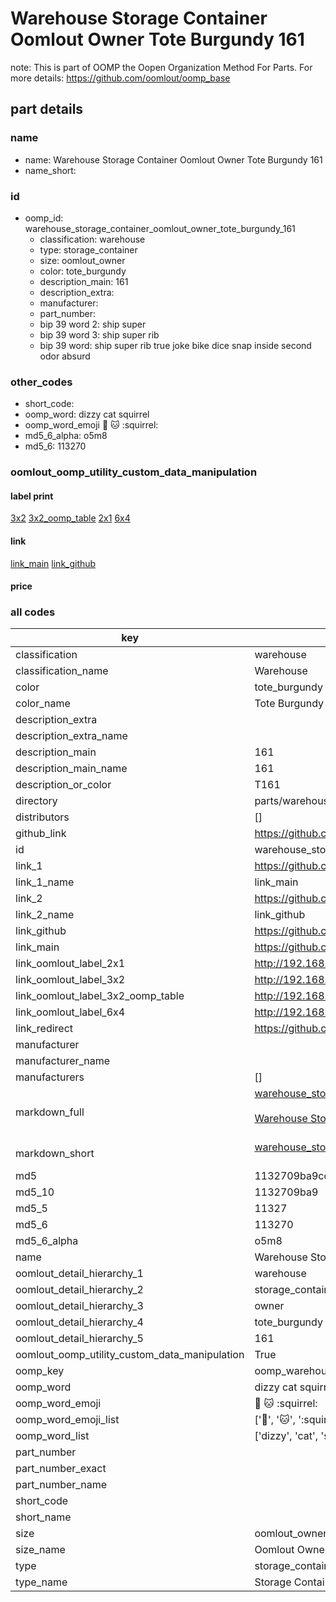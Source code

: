 # Warehouse Storage Container Oomlout Owner Tote Burgundy 161  

note: This is part of OOMP the Oopen Organization Method For Parts. For more details: https://github.com/oomlout/oomp_base

##  part details
  







### name
* name: Warehouse Storage Container Oomlout Owner Tote Burgundy 161
* name_short: 
### id
* oomp_id: warehouse_storage_container_oomlout_owner_tote_burgundy_161
  * classification: warehouse
  * type: storage_container
  * size: oomlout_owner
  * color: tote_burgundy
  * description_main: 161
  * description_extra: 
  * manufacturer: 
  * part_number: 
  * bip 39 word 2: ship super
  * bip 39 word 3: ship super rib
  * bip 39 word: ship super rib true joke bike dice snap inside second odor absurd

### other_codes
* short_code: 
* oomp_word: dizzy cat squirrel
* oomp_word_emoji :dizzy: :cat: :squirrel:
* md5_6_alpha: o5m8
* md5_6: 113270






### oomlout_oomp_utility_custom_data_manipulation
#### label print
[3x2](http://192.168.1.245:1112/?label=oomp%20o5m8)
[3x2_oomp_table](http://192.168.1.108:1112/?label=oomp%20o5m8)
[2x1](http://192.168.1.242:1112/?label=oomp%20o5m8)
[6x4](http://192.168.1.55:1112/?label=oomp%20o5m8)    

#### link

[link_main](https://github.com/oomlout/oomlout_oomp_version_1_messy/tree/main/parts/warehouse_storage_container_oomlout_owner_tote_burgundy_161) [link_github](https://github.com/oomlout/oomlout_oomp_version_1_messy/tree/main/parts/warehouse_storage_container_oomlout_owner_tote_burgundy_161)                             

#### price







### all codes 
| key | value |  
| --- | --- |  
| classification | warehouse |  
| classification_name | Warehouse |  
| color | tote_burgundy |  
| color_name | Tote Burgundy |  
| description_extra |  |  
| description_extra_name |  |  
| description_main | 161 |  
| description_main_name | 161 |  
| description_or_color | T161 |  
| directory | parts/warehouse_storage_container_oomlout_owner_tote_burgundy_161 |  
| distributors | [] |  
| github_link | https://github.com/oomlout/oomlout_oomp_part_src/tree/main/parts/warehouse_storage_container_oomlout_owner_tote_burgundy_161 |  
| id | warehouse_storage_container_oomlout_owner_tote_burgundy_161 |  
| link_1 | https://github.com/oomlout/oomlout_oomp_version_1_messy/tree/main/parts/warehouse_storage_container_oomlout_owner_tote_burgundy_161 |  
| link_1_name | link_main |  
| link_2 | https://github.com/oomlout/oomlout_oomp_version_1_messy/tree/main/parts/warehouse_storage_container_oomlout_owner_tote_burgundy_161 |  
| link_2_name | link_github |  
| link_github | https://github.com/oomlout/oomlout_oomp_version_1_messy/tree/main/parts/warehouse_storage_container_oomlout_owner_tote_burgundy_161 |  
| link_main | https://github.com/oomlout/oomlout_oomp_version_1_messy/tree/main/parts/warehouse_storage_container_oomlout_owner_tote_burgundy_161 |  
| link_oomlout_label_2x1 | http://192.168.1.242:1112/?label=oomp%20o5m8 |  
| link_oomlout_label_3x2 | http://192.168.1.245:1112/?label=oomp%20o5m8 |  
| link_oomlout_label_3x2_oomp_table | http://192.168.1.108:1112/?label=oomp%20o5m8 |  
| link_oomlout_label_6x4 | http://192.168.1.55:1112/?label=oomp%20o5m8 |  
| link_redirect | https://github.com/oomlout/oomlout_oomp_version_1_messy/tree/main/parts/warehouse_storage_container_oomlout_owner_tote_burgundy_161 |  
| manufacturer |  |  
| manufacturer_name |  |  
| manufacturers | [] |  
| markdown_full | [warehouse_storage_container_oomlout_owner_tote_burgundy_161](none)<br>[](none)<br>[Warehouse Storage Container Oomlout Owner Tote Burgundy 161](none)<br><br> |  
| markdown_short | [warehouse_storage_container_oomlout_owner_tote_burgundy_161](none)<br><br> |  
| md5 | 1132709ba9cd47ac58bc2e9571f66e30 |  
| md5_10 | 1132709ba9 |  
| md5_5 | 11327 |  
| md5_6 | 113270 |  
| md5_6_alpha | o5m8 |  
| name | Warehouse Storage Container Oomlout Owner Tote Burgundy 161 |  
| oomlout_detail_hierarchy_1 | warehouse |  
| oomlout_detail_hierarchy_2 | storage_container |  
| oomlout_detail_hierarchy_3 | owner |  
| oomlout_detail_hierarchy_4 | tote_burgundy |  
| oomlout_detail_hierarchy_5 | 161 |  
| oomlout_oomp_utility_custom_data_manipulation | True |  
| oomp_key | oomp_warehouse_storage_container_oomlout_owner_tote_burgundy_161 |  
| oomp_word | dizzy cat squirrel |  
| oomp_word_emoji | :dizzy: :cat: :squirrel: |  
| oomp_word_emoji_list | [':dizzy:', ':cat:', ':squirrel:'] |  
| oomp_word_list | ['dizzy', 'cat', 'squirrel'] |  
| part_number |  |  
| part_number_exact |  |  
| part_number_name |  |  
| short_code |  |  
| short_name |  |  
| size | oomlout_owner |  
| size_name | Oomlout Owner |  
| type | storage_container |  
| type_name | Storage Container |  
